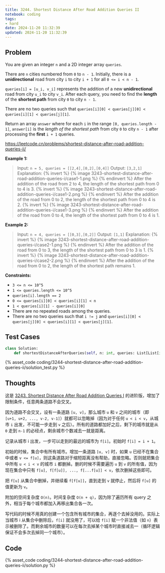 ```yaml
---
title: 3244. Shortest Distance After Road Addition Queries II
notebook: coding
tags:
- hard
date: 2024-11-20 11:32:39
updated: 2024-11-20 11:32:39
---
```

## Problem

You are given an integer `n` and a 2D integer array `queries`.

There are `n` cities numbered from `0` to `n - 1`. Initially, there is a **unidirectional** road from city `i` to city `i + 1` for all `0 <= i < n - 1`.

`queries[i] = [u_i, v_i]` represents the addition of a new **unidirectional** road from city `u_i` to city `v_i`. After each query, you need to find the **length** of the **shortest path** from city `0` to city `n - 1`.

There are no two queries such that `queries[i][0] < queries[j][0] < queries[i][1] < queries[j][1]`.

Return an array `answer` where for each `i` in the range `[0, queries.length - 1]`, `answer[i]` is the _length of the shortest path_ from city `0` to city `n - 1` after processing the **first** `i + 1` queries.

<https://leetcode.cn/problems/shortest-distance-after-road-addition-queries-ii/>

**Example 1:**

> Input: `n = 5, queries = [[2,4],[0,2],[0,4]]`
> Output: `[3,2,1]`
> Explanation:
> {% invert %}
{% image 3243-shortest-distance-after-road-addition-queries-i/case1-1.png %}
{% endinvert %}
> After the addition of the road from 2 to 4, the length of the shortest path from 0 to 4 is 3.
> {% invert %}
{% image 3243-shortest-distance-after-road-addition-queries-i/case1-2.png %}
{% endinvert %}
> After the addition of the road from 0 to 2, the length of the shortest path from 0 to 4 is 2.
> {% invert %}
{% image 3243-shortest-distance-after-road-addition-queries-i/case1-3.png %}
{% endinvert %}
> After the addition of the road from 0 to 4, the length of the shortest path from 0 to 4 is 1.

**Example 2:**

> Input: `n = 4, queries = [[0,3],[0,2]]`
> Output: `[1,1]`
> Explanation:
> {% invert %}
{% image 3243-shortest-distance-after-road-addition-queries-i/case2-1.png %}
{% endinvert %}
> After the addition of the road from 0 to 3, the length of the shortest path from 0 to 3 is 1.
> {% invert %}
{% image 3243-shortest-distance-after-road-addition-queries-i/case2-2.png %}
{% endinvert %}
> After the addition of the road from 0 to 2, the length of the shortest path remains 1.

**Constraints:**

- `3 <= n <= 10^5`
- `1 <= queries.length <= 10^5`
- `queries[i].length == 2`
- `0 <= queries[i][0] < queries[i][1] < n`
- `1 < queries[i][1] - queries[i][0]`
- There are no repeated roads among the queries.
- There are no two queries such that `i != j` and `queries[i][0] < queries[j][0] < queries[i][1] < queries[j][1]`.

## Test Cases

``` python
class Solution:
    def shortestDistanceAfterQueries(self, n: int, queries: List[List[int]]) -> List[int]:
```

{% asset_code coding/3244-shortest-distance-after-road-addition-queries-ii/solution_test.py %}

## Thoughts

这是 [3243. Shortest Distance After Road Addition Queries I](/coding/3243-shortest-distance-after-road-addition-queries-i) 的进阶版，增加了限制条件，任意两条道路不会交叉。

因为道路不会交叉，设有一条道路 `[u, v]`，那么城市 `u` 和 `v` 之间的城市（即 `[u+1, u+2, ..., v-2, v-1]`）就都可以忽略掉（因为对于任何 `u < i < v`，从城市 `i` 出发，不可能一步走到 `v` 之后）。所有的道路都加好之后，剩下的城市就是从 `0` 走到 `n-1` 的必经点，剩余城市个数减去一就是距离。

记录从城市 i 出发，一步可以走到的最远的城市为 `f[i]`。初始时 `f[i] = i + 1`。

初始的时候，集合中有所有城市。增加一条道路 `[u, v]` 时，如果 `u` 已经不在集合中或者 `v <= f[u]`，则这条道路对于缩短距离没有帮助，直接忽略。否则就把集合中所有 `u < i < v` 的城市 `i` 都删掉。删的时候不需要遍历 `u` 到 `v` 的所有值，因为现在集合中只有 `f[u], f[f[u]], ..., f[...f[u]] < v`，依次删掉这些即可。

把 `f[u]` 从集合中删掉，并继续看 `f[f[u]]`，直到走到 `v` 就停止，然后将 `f[u]` 的值更新为 `v`。

附加的空间复杂度 `O(n)`。时间复杂度 `O(n + q)`，因为除了遍历所有 query 之外，相当于每个城市都加入再移出集合各一次。

写代码的时候不用真的创建一个包含所有城市的集合，再逐个去掉没用的。实际上当城市 i 从集合中删除后，`f[i]` 就没用了，可以给 `f[i]` 赋一个非法值（如 `n`）表示被删除了。而剩余城市的数量可以在每次去掉某个城市时直接减去一（循环逻辑保证不会多次去掉同一个城市）。

## Code

{% asset_code coding/3244-shortest-distance-after-road-addition-queries-ii/solution.py %}
